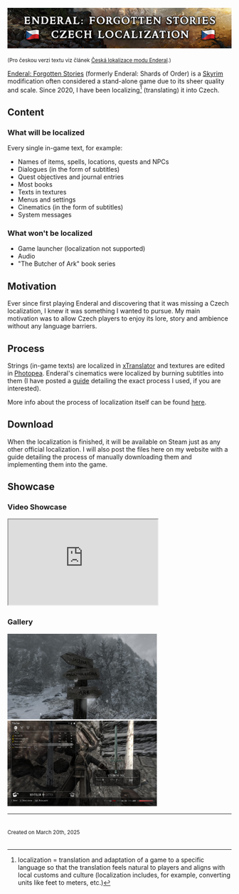 <p align="center">
  <img src="images/enderal_banner_en.png" alt="Banner" />
</p>

<small>(Pro českou verzi textu viz článek [Česká lokalizace modu Enderal](enderal-localization-cz.md).)</small>

[Enderal: Forgotten Stories](https://store.steampowered.com/app/933480/Enderal_Forgotten_Stories/) (formerly Enderal: Shards of Order) is a [Skyrim](https://store.steampowered.com/app/72850/The_Elder_Scrolls_V_Skyrim/) modification often considered a stand-alone game due to its sheer quality and scale. Since 2020, I have been <span class="tooltip" title="
localization = translation and adaptation of a game to a specific language so that the translation feels natural to players and aligns with local customs and culture (localization includes, for example, converting units like feet to meters, etc.)
">localizing</span>[^1] (translating) it into Czech.

## Content

### What will be localized

Every single in-game text, for example:

- Names of items, spells, locations, quests and NPCs
- Dialogues (in the form of subtitles)
- Quest objectives and journal entries
- Most books
- Texts in textures
- Menus and settings
- Cinematics (in the form of subtitles)
- System messages

### What won't be localized

- Game launcher (localization not supported)
- Audio
- "The Butcher of Ark" book series

## Motivation

Ever since first playing Enderal and discovering that it was missing a Czech localization, I knew it was something I wanted to pursue. My main motivation was to allow Czech players to enjoy its lore, story and ambience without any language barriers.

## Process

Strings (in-game texts) are localized in [xTranslator](https://www.nexusmods.com/skyrimspecialedition/mods/134) and textures are edited in [Photopea](https://www.photopea.com). Enderal's cinematics were localized by burning subtitles into them (I have posted a [guide](subtitles.md) detailing the exact process I used, if you are interested).

More info about the process of localization itself can be found [here](https://en.wiki.sureai.net/Enderal:Localization).

## Download

When the localization is finished, it will be available on Steam just as any other official localization. I will also post the files here on my website with a guide detailing the process of manually downloading them and implementing them into the game.

## Showcase

### Video Showcase

<iframe style="width: 35vw; height: 20vw;"
    src="https://www.youtube.com/embed/WR9Hxv33W0k" allowfullscreen>
</iframe>

### Gallery

<img data-enlargeable style="width: 35vw; height: 20vw; position: relative; cursor: zoom-in;" src="images/enderal_image_1.jpg" alt="Gallery Image 1" />

<img data-enlargeable style="width: 35vw; height: 20vw; position: relative; cursor: zoom-in;" src="images/enderal_image_2.jpg" alt="Gallery Image 2" />

<br>

<hr />

[^1]: localization = translation and adaptation of a game to a specific language so that the translation feels natural to players and aligns with local customs and culture (localization includes, for example, converting units like feet to meters, etc.)

<br>
<small>Created on March 20th, 2025</small>
<br><br>
